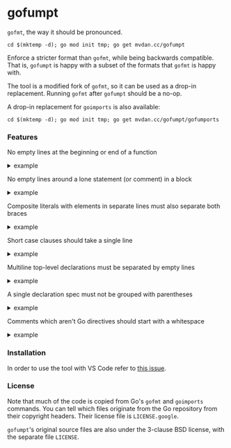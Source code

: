 # gofumpt

`gofmt`, the way it should be pronounced.

	cd $(mktemp -d); go mod init tmp; go get mvdan.cc/gofumpt

Enforce a stricter format than `gofmt`, while being backwards compatible. That
is, `gofumpt` is happy with a subset of the formats that `gofmt` is happy with.

The tool is a modified fork of `gofmt`, so it can be used as a drop-in
replacement. Running `gofmt` after `gofumpt` should be a no-op.

A drop-in replacement for `goimports` is also available:

	cd $(mktemp -d); go mod init tmp; go get mvdan.cc/gofumpt/gofumports

### Features

No empty lines at the beginning or end of a function

<details><summary>example</summary>

```
func foo() {
	println("bar")

}
```

```
func foo() {
	println("bar")
}
```

</details>

No empty lines around a lone statement (or comment) in a block

<details><summary>example</summary>

```
if err != nil {

	return err
}
```

```
if err != nil {
	return err
}
```

</details>

Composite literals with elements in separate lines must also separate both braces

<details><summary>example</summary>

```
var ints = []int{1, 2,
	3, 4}
```

```
var ints = []int{
	1, 2,
	3, 4,
}
```

</details>

Short case clauses should take a single line

<details><summary>example</summary>

```
switch c {
case 'a', 'b',
	'c', 'd':
}
```

```
switch c {
case 'a', 'b', 'c', 'd':
}
```

</details>

Multiline top-level declarations must be separated by empty lines

<details><summary>example</summary>

```
func foo() {
	println("multiline foo")
}
func bar() {
	println("multiline bar")
}
```

```
func foo() {
	println("multiline foo")
}

func bar() {
	println("multiline bar")
}
```

</details>

A single declaration spec must not be grouped with parentheses

<details><summary>example</summary>

```
import (
	"single"
)

var (
	foo = "bar"
)
```

```
import "single"

var foo = "bar"
```

</details>

Comments which aren't Go directives should start with a whitespace

<details><summary>example</summary>

```
//go:noinline

//Foo is awesome.
func Foo() {}
```

```
//go:noinline

// Foo is awesome.
func Foo() {}
```

</details>

### Installation

In order to use the tool with VS Code refer to [this issue](https://github.com/Microsoft/vscode-go/issues/2438#issuecomment-482337120).

### License

Note that much of the code is copied from Go's `gofmt` and `goimports` commands.
You can tell which files originate from the Go repository from their copyright
headers. Their license file is `LICENSE.google`.

`gofumpt`'s original source files are also under the 3-clause BSD license, with
the separate file `LICENSE`.
